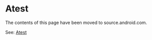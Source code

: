 # Atest

The contents of this page have been moved to source.android.com.

See:
[Atest](https://source.android.com/compatibility/tests/development/atest)
